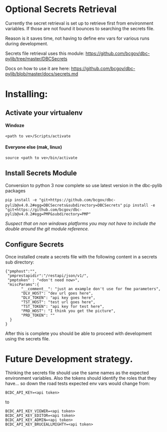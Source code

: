 # Optional Secrets Retrieval

Currently the secret retrieval is set up to retrieve first from environment 
variables.  If those are not found it bounces to searching the secrets file.

Reason is it saves time, not having to define env vars for various runs during 
development.

Secrets file retrieval uses this module: 
https://github.com/bcgov/dbc-pylib/tree/master/DBCSecrets

Docs on how to use it are here: 
https://github.com/bcgov/dbc-pylib/blob/master/docs/secrets.md

# Installing:

## Activate your virtualenv

#### Windoze

`<path to ve>/Scripts/activate`

#### Everyone else (mak, linux)
`source <path to ve>/bin/activate`

## Install Secrets Module

Conversion to python 3 now complete so use latest version in the dbc-pylib packages

`pip install -e "git+https://github.com/bcgov/dbc-pylib@v4.0.2#egg=DBCSecrets&subdirectory=DBCSecrets"`
`pip install -e "git+https://github.com/bcgov/dbc-pylib@v4.0.2#egg=PMP&subdirectory=PMP"`


*Suspect that on non windows platforms you may not have to include the double*
*around the git module reference.*

## Configure Secrets

Once installed create a secrets file with the following content in a secrets
sub directory:

```
{"pmphost":"",
 "pmprestapidir":"/restapi/json/v1/",
 "pmptoken" : "<don't need now>",
 "miscParams":{
       "__comment__": "just an example don't use for fme parameters", 
       "DLV_HOST": "dev url goes here", 
       "DLV_TOKEN": "api key goes here",
       "TST_HOST": "test url goes here", 
       "TST_TOKEN": "api key for test here", 
       "PRD_HOST": "I think you get the picture", 
       "PRD_TOKEN": ""
  }
}
```

After this is complete you should be able to proceed with development using the
secrets file.

# Future Development strategy.

Thinking the secrets file should use the same names as the expected environment
variables.  Also the tokens should identify the roles that they have... so down 
the road tests expected env vars would change from:

`BCDC_API_KEY=<api token> `

to 

```
BCDC_API_KEY_VIEWER=<api token> 
BCDC_API_KEY_EDITOR=<api token> 
BCDC_API_KEY_ADMIN=<api token> 
BCDC_API_KEY_BRUCEALLMIGHTY=<api token>
```
